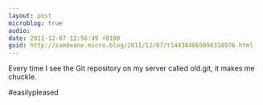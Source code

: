 ```yaml
---
layout: post
microblog: true
audio: 
date: 2011-12-07 12:56:49 +0100
guid: http://samdeane.micro.blog/2011/12/07/t144384865096318976.html
---
```

Every time I see the Git repository on my server called old.git, it makes me chuckle.

#easilypleased
